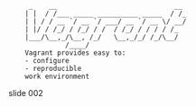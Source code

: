         _    __                             __
        | |  / /___ _____ __________ _____  / /_
        | | / / __ `/ __ `/ ___/ __ `/ __ \/ __/
        | |/ / /_/ / /_/ / /  / /_/ / / / / /_
        |___/\__,_/\__, /_/   \__,_/_/ /_/\__/
                  /____/
        Vagrant provides easy to:
        - configure
        - reproducible
        work environment

















































































slide 002
